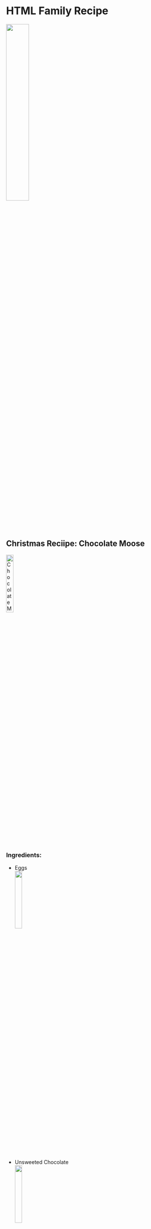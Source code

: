 <h1>  HTML Family Recipe </h1>
<img src= "https://wallpaperbat.com/img/319080-cool-cartoon-wallpaper.jpg"
     width="35%"
     height="35%" />
<h2> Christmas Reciipe: Chocolate Moose </h2>

<img src= "http://milrecetas.net/wp-content/uploads/2015/09/Mousse-de-Chocolate-4.jpg"
     title="Chocolate Moose"
     width="20%"
     height="20%" />
     
<h3> Ingredients: </h3>

<ul>
     <li>Eggs</li>
     <img src="https://www.newshub.co.nz/home/rural/2019/06/nz-egg-industry-launches-traceability-programme/_jcr_content/par/video/image.dynimg.1280.q75.jpg/v156150199"
     width="20%"
     height="20%" />
     <li>Unsweeted Chocolate</li>
      <img src="https://img-aws.ehowcdn.com/640x425/photos.demandstudios.com/getty/article/235/184/469569013.jpg"
     width="20%"
     height="20%" />
     <li>Butter</li>
     <img src="https://www.snopes.com/tachyon/2017/02/butter_fb.jpg"
     width="20%"
     height="20%" />\
     <li>Heavy Cream</li>
     <img src="https://i5.walmartimages.com/asr/b7b17d39-ef58-4f26-94b3-1aa1752abaf3_3.e2d12a9eeeacb871a4b872d2c3107755.jpeg?odnWidth=612&odnHeight=612&odnBg=ffffff"
     width="20%"
     height="20%" />
     <li>Vanilla<li>
     <img src="https://wallpapercave.com/wp/wp3412657.jpg"
     width="20%"
     height="20%" />
</ul>

<h3> Steps: </h3>

<ol>
     <li>Sacar huevos de la nevera para que cojan temperatura de ambiente, separar las yemas de las claras</li>
     <li>Derretir el chocolate junto con la mantequiya. Mover para que una bien y dejar refrescar un poquito.</li>
     <li>Unir en la mezcladora la azucar con las yemas hasta blanquearlas.</li>
     <li>Batir aparte las claras a punto de nieve... eso es hasta que se mantengan erguidas, firmes.</li>
     <li>Envolver las claras en la mezcla. Que todo una.</li>
     <li>Añadir a la mezcla el chocolate prevaimente derretido. Batir para que todo una.</li>
     <li>Añadir la vainilla y batir un poquito otra vez.</li>
     <li>En un recipiente bien frio (metido en un bowl con hielo) batir el heavy cream hasta que este firme. Añadirlo envolviéndolo en la mezcla hasta que una.<b> No batir de más</b></li>
</ol>
